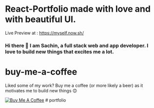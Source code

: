 # React-Portfolio made with love and with beautiful UI.

Live Preview at : https://myself.now.sh/

### Hi there 👋 I am Sachin, a full stack web and app developer. I love to build new things that excites me a lot.

# buy-me-a-coffee

Liked some of my work? Buy me a coffee (or more likely a beer) as it motivates me to build new things 😊

<a href="https://www.buymeacoffee.com/sachinm" target="_blank"><img src="https://bmc-cdn.nyc3.digitaloceanspaces.com/BMC-button-images/custom_images/orange_img.png" alt="Buy Me A Coffee" style="height: auto !important;width: auto !important;" ></a>
#   p o r t f o l i o  
 